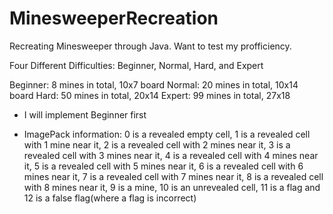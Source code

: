 # MinesweeperRecreation
Recreating Minesweeper through Java. Want to test my profficiency. 

Four Different Difficulties: Beginner, Normal, Hard, and Expert

Beginner: 8 mines in total, 10x7 board
Normal: 20 mines in total, 10x14 board
Hard: 50 mines in total, 20x14
Expert: 99 mines in total, 27x18

- I will implement Beginner first

- ImagePack information: 0 is a revealed empty cell, 1 is a revealed cell with 1 mine near it, 2 is a revealed cell with 2 mines near it, 3 is a revealed cell with 3 mines near it, 4 is a revealed cell with 4 mines near it, 5 is a revealed cell with 5 mines near it, 6 is a revealed cell with 6 mines near it, 7 is a revealed cell with 7 mines near it, 8 is a revealed cell with 8 mines near it, 9 is a mine, 10 is an unrevealed cell, 11 is a flag and 12 is a false flag(where a flag is incorrect)
